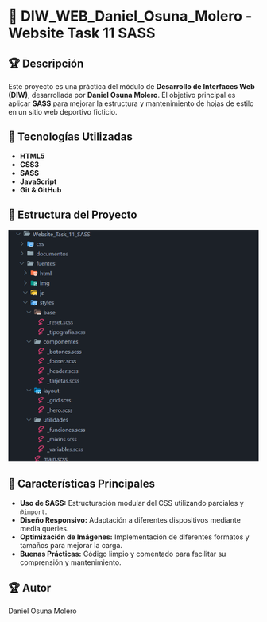 # 📌 DIW_WEB_Daniel_Osuna_Molero - Website Task 11 SASS

## 🏆 Descripción
Este proyecto es una práctica del módulo de **Desarrollo de Interfaces Web (DIW)**, desarrollada por **Daniel Osuna Molero**. El objetivo principal es aplicar **SASS** para mejorar la estructura y mantenimiento de hojas de estilo en un sitio web deportivo ficticio.

## 🚀 Tecnologías Utilizadas
- **HTML5**
- **CSS3**
- **SASS**
- **JavaScript**
- **Git & GitHub**

## 📁 Estructura del Proyecto

![Estructura del Proyecto](https://github.com/DanielOsunaMolero/DIW_WEB_Daniel_Osuna_Molero/blob/main/Website_Task_11_SASS/documentos/Captura%20de%20pantalla%202025-02-17%20142710.png)


## 🎯 Características Principales
- **Uso de SASS:** Estructuración modular del CSS utilizando parciales y `@import`.
- **Diseño Responsivo:** Adaptación a diferentes dispositivos mediante media queries.
- **Optimización de Imágenes:** Implementación de diferentes formatos y tamaños para mejorar la carga.
- **Buenas Prácticas:** Código limpio y comentado para facilitar su comprensión y mantenimiento.

## 🏆 Autor
Daniel Osuna Molero

